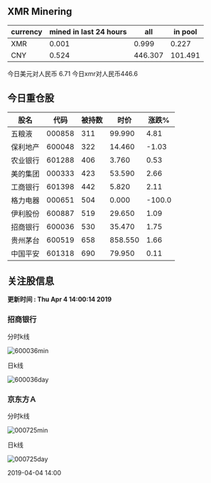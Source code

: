 ## XMR Minering

|currency|mined in last 24 hours|all|in pool|
|---|---|---|---|
|XMR|0.001|0.999|0.227|
|CNY|0.524|446.307|101.491|

今日美元对人民币 6.71	今日xmr对人民币446.6


## 今日重仓股 

|股名|代码|被持数|时价|涨跌%|
|---|---|---|---|---|
|五粮液|000858|311|99.990|4.81|
|保利地产|600048|322|14.460|-1.03|
|农业银行|601288|406|3.760|0.53|
|美的集团|000333|423|53.590|2.66|
|工商银行|601398|442|5.820|2.11|
|格力电器|000651|504|0.000|-100.0|
|伊利股份|600887|519|29.650|1.09|
|招商银行|600036|530|35.470|1.75|
|贵州茅台|600519|658|858.550|1.66|
|中国平安|601318|690|79.950|0.11|

## 关注股信息
**更新时间 : Thu Apr  4 14:00:14 2019**
### 招商银行 
分时k线

![600036min](http://image.sinajs.cn/newchart/min/n/sh600036.gif)

日k线

![600036day](http://image.sinajs.cn/newchart/daily/n/sh600036.gif)

### 京东方Ａ 
分时k线

![000725min](http://image.sinajs.cn/newchart/min/n/sz000725.gif)

日k线

![000725day](http://image.sinajs.cn/newchart/daily/n/sz000725.gif)

2019-04-04 14:00